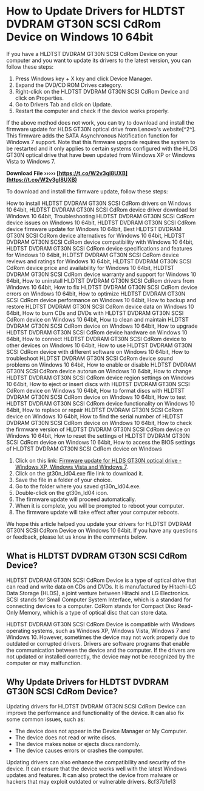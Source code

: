 # How to Update Drivers for HLDTST DVDRAM GT30N SCSI CdRom Device on Windows 10 64bit
 
If you have a HLDTST DVDRAM GT30N SCSI CdRom Device on your computer and you want to update its drivers to the latest version, you can follow these steps:
 
1. Press Windows key + X key and click Device Manager.
2. Expand the DVD/CD ROM Drives category.
3. Right-click on the HLDTST DVDRAM GT30N SCSI CdRom Device and click on Properties.
4. Go to Drivers Tab and click on Update.
5. Restart the computer and check if the device works properly.

If the above method does not work, you can try to download and install the firmware update for HLDS GT30N optical drive from Lenovo's website[^2^]. This firmware adds the SATA Asynchronous Notification function for Windows 7 support. Note that this firmware upgrade requires the system to be restarted and it only applies to certain systems configured with the HLDS GT30N optical drive that have been updated from Windows XP or Windows Vista to Windows 7.
 
**Download File ››››› [https://t.co/W2v3gl8UXB](https://t.co/W2v3gl8UXB)**


 
To download and install the firmware update, follow these steps:
 
How to install HLDTST DVDRAM GT30N SCSI CdRom drivers on Windows 10 64bit,  HLDTST DVDRAM GT30N SCSI CdRom device driver download for Windows 10 64bit,  Troubleshooting HLDTST DVDRAM GT30N SCSI CdRom device issues on Windows 10 64bit,  HLDTST DVDRAM GT30N SCSI CdRom device firmware update for Windows 10 64bit,  Best HLDTST DVDRAM GT30N SCSI CdRom device alternatives for Windows 10 64bit,  HLDTST DVDRAM GT30N SCSI CdRom device compatibility with Windows 10 64bit,  HLDTST DVDRAM GT30N SCSI CdRom device specifications and features for Windows 10 64bit,  HLDTST DVDRAM GT30N SCSI CdRom device reviews and ratings for Windows 10 64bit,  HLDTST DVDRAM GT30N SCSI CdRom device price and availability for Windows 10 64bit,  HLDTST DVDRAM GT30N SCSI CdRom device warranty and support for Windows 10 64bit,  How to uninstall HLDTST DVDRAM GT30N SCSI CdRom drivers from Windows 10 64bit,  How to fix HLDTST DVDRAM GT30N SCSI CdRom device errors on Windows 10 64bit,  How to optimize HLDTST DVDRAM GT30N SCSI CdRom device performance on Windows 10 64bit,  How to backup and restore HLDTST DVDRAM GT30N SCSI CdRom device data on Windows 10 64bit,  How to burn CDs and DVDs with HLDTST DVDRAM GT30N SCSI CdRom device on Windows 10 64bit,  How to clean and maintain HLDTST DVDRAM GT30N SCSI CdRom device on Windows 10 64bit,  How to upgrade HLDTST DVDRAM GT30N SCSI CdRom device hardware on Windows 10 64bit,  How to connect HLDTST DVDRAM GT30N SCSI CdRom device to other devices on Windows 10 64bit,  How to use HLDTST DVDRAM GT30N SCSI CdRom device with different software on Windows 10 64bit,  How to troubleshoot HLDTST DVDRAM GT30N SCSI CdRom device sound problems on Windows 10 64bit,  How to enable or disable HLDTST DVDRAM GT30N SCSI CdRom device autorun on Windows 10 64bit,  How to change HLDTST DVDRAM GT30N SCSI CdRom device region settings on Windows 10 64bit,  How to eject or insert discs with HLDTST DVDRAM GT30N SCSI CdRom device on Windows 10 64bit,  How to format discs with HLDTST DVDRAM GT30N SCSI CdRom device on Windows 10 64bit,  How to test HLDTST DVDRAM GT30N SCSI CdRom device functionality on Windows 10 64bit,  How to replace or repair HLDTST DVDRAM GT30N SCSI CdRom device on Windows 10 64bit,  How to find the serial number of HLDTST DVDRAM GT30N SCSI CdRom device on Windows 10 64bit,  How to check the firmware version of HLDTST DVDRAM GT30N SCSI CdRom device on Windows 10 64bit,  How to reset the settings of HLDTST DVDRAM GT30N SCSI CdRom device on Windows 10 64bit,  How to access the BIOS settings of HLDTST DVDRAM GT30N SCSI CdRom device on Windows

1. Click on this link: [Firmware update for HLDS GT30N optical drive - Windows XP, Windows Vista and Windows 7](https://support.lenovo.com/us/en/downloads/ds024524-firmware-update-for-hlds-gt30n-optical-drive-windows-xp-windows-vista-and-windows-7).
2. Click on the gt30n\_ld04.exe file link to download it.
3. Save the file in a folder of your choice.
4. Go to the folder where you saved gt30n\_ld04.exe.
5. Double-click on the gt30n\_ld04 icon.
6. The firmware update will proceed automatically.
7. When it is complete, you will be prompted to reboot your computer.
8. The firmware update will take effect after your computer reboots.

We hope this article helped you update your drivers for HLDTST DVDRAM GT30N SCSI CdRom Device on Windows 10 64bit. If you have any questions or feedback, please let us know in the comments below.
  
## What is HLDTST DVDRAM GT30N SCSI CdRom Device?
 
HLDTST DVDRAM GT30N SCSI CdRom Device is a type of optical drive that can read and write data on CDs and DVDs. It is manufactured by Hitachi-LG Data Storage (HLDS), a joint venture between Hitachi and LG Electronics. SCSI stands for Small Computer System Interface, which is a standard for connecting devices to a computer. CdRom stands for Compact Disc Read-Only Memory, which is a type of optical disc that can store data.
 
HLDTST DVDRAM GT30N SCSI CdRom Device is compatible with Windows operating systems, such as Windows XP, Windows Vista, Windows 7 and Windows 10. However, sometimes the device may not work properly due to outdated or corrupted drivers. Drivers are software programs that enable the communication between the device and the computer. If the drivers are not updated or installed correctly, the device may not be recognized by the computer or may malfunction.
  
## Why Update Drivers for HLDTST DVDRAM GT30N SCSI CdRom Device?
 
Updating drivers for HLDTST DVDRAM GT30N SCSI CdRom Device can improve the performance and functionality of the device. It can also fix some common issues, such as:

- The device does not appear in the Device Manager or My Computer.
- The device does not read or write discs.
- The device makes noise or ejects discs randomly.
- The device causes errors or crashes the computer.

Updating drivers can also enhance the compatibility and security of the device. It can ensure that the device works well with the latest Windows updates and features. It can also protect the device from malware or hackers that may exploit outdated or vulnerable drivers.
 8cf37b1e13
 
